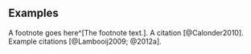 ## Examples

A footnote goes here^[The footnote text.]. <!-- example footnote -->
A citation [@Calonder2010]. <!-- example citation -->
Example citations [@Lambooij2009; @2012a].